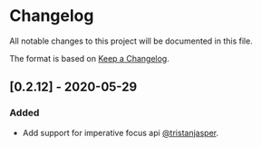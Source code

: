 # Changelog

All notable changes to this project will be documented in this file.

The format is based on [Keep a Changelog](https://keepachangelog.com/en/1.0.0/).

## [0.2.12] - 2020-05-29

### Added

- Add support for imperative focus api [@tristanjasper](https://github.com/tristanjasper).
